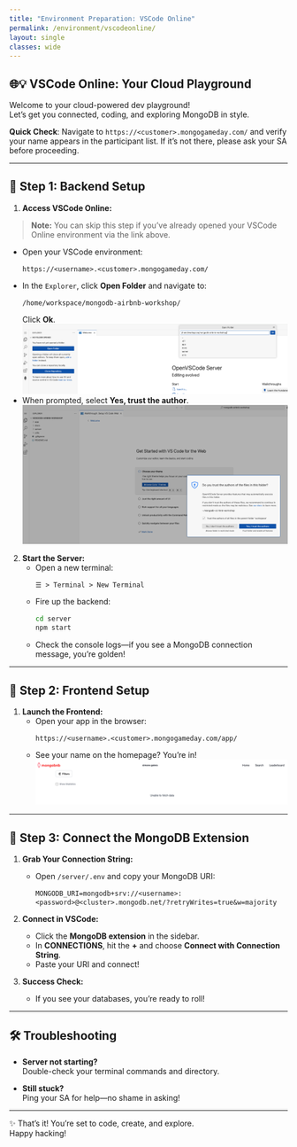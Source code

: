 ```yaml
---
title: "Environment Preparation: VSCode Online"
permalink: /environment/vscodeonline/
layout: single
classes: wide
---
```


## 🌐💡 VSCode Online: Your Cloud Playground

Welcome to your cloud-powered dev playground!  
Let’s get you connected, coding, and exploring MongoDB in style.

**Quick Check**: Navigate to `https://<customer>.mongogameday.com/` and verify your name appears in the participant list. If it’s not there, please ask your SA before proceeding.

---

## 🚀 Step 1: Backend Setup

1. **Access VSCode Online:**
> **Note:** You can skip this step if you’ve already opened your VSCode Online environment via the link above.

   - Open your VSCode environment:
     ```
     https://<username>.<customer>.mongogameday.com/
     ```
   - In the `Explorer`, click **Open Folder** and navigate to:
     ```
     /home/workspace/mongodb-airbnb-workshop/
     ```
     Click **Ok**.
     ![Folder View](../../assets/images/environment-folder.png)  
   - When prompted, select **Yes, trust the author**.
     ![Trust Prompt](../../assets/images/environment-folder-trust.png)

2. **Start the Server:**
   - Open a new terminal:
     ```
     ☰ > Terminal > New Terminal
     ```
   - Fire up the backend:
     ```bash
     cd server
     npm start
     ```
   - Check the console logs—if you see a MongoDB connection message, you’re golden!

---

## 🎨 Step 2: Frontend Setup

1. **Launch the Frontend:**
   - Open your app in the browser:
     ```
     https://<username>.<customer>.mongogameday.com/app/
     ```
   - See your name on the homepage? You’re in!
     ![Frontend Name Display](../../assets/images/environment-name.png)

---

## 🔗 Step 3: Connect the MongoDB Extension

1. **Grab Your Connection String:**  
   - Open `/server/.env` and copy your MongoDB URI:
     ```
     MONGODB_URI=mongodb+srv://<username>:<password>@<cluster>.mongodb.net/?retryWrites=true&w=majority
     ```

2. **Connect in VSCode:**
   - Click the **MongoDB extension** in the sidebar.
   - In **CONNECTIONS**, hit the **+** and choose **Connect with Connection String**.
   - Paste your URI and connect!

3. **Success Check:**
   - If you see your databases, you’re ready to roll!

---

## 🛠️ Troubleshooting

- **Server not starting?**  
  Double-check your terminal commands and directory.

- **Still stuck?**  
  Ping your SA for help—no shame in asking!

---

✨ That’s it! You’re set to code, create, and explore.  
Happy hacking!
